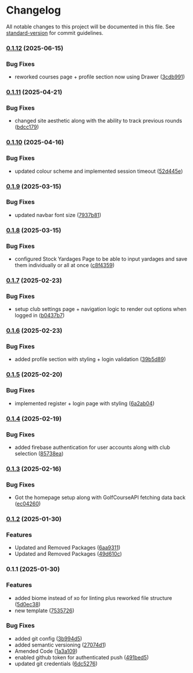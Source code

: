 # Changelog

All notable changes to this project will be documented in this file. See [standard-version](https://github.com/conventional-changelog/standard-version) for commit guidelines.

### [0.1.12](https://github.com/BradleyRushforth/golftrackpro/compare/v0.1.11...v0.1.12) (2025-06-15)


### Bug Fixes

* reworked courses page + profile section now using Drawer ([3cdb991](https://github.com/BradleyRushforth/golftrackpro/commit/3cdb991e9c7b2ff8378672900f3d29a6fd5af8af))

### [0.1.11](https://github.com/BradleyRushforth/golftrackpro/compare/v0.1.10...v0.1.11) (2025-04-21)


### Bug Fixes

* changed site aesthetic along with the ability to track previous rounds ([bdcc179](https://github.com/BradleyRushforth/golftrackpro/commit/bdcc17998aabcc7c21e7cca61d64d9dc50bbce06))

### [0.1.10](https://github.com/BradleyRushforth/golftrackpro/compare/v0.1.9...v0.1.10) (2025-04-16)


### Bug Fixes

* updated colour scheme and implemented session timeout ([52d445e](https://github.com/BradleyRushforth/golftrackpro/commit/52d445e918a6cfc597edc78a6222152b41a65e5e))

### [0.1.9](https://github.com/BradleyRushforth/golftrackpro/compare/v0.1.8...v0.1.9) (2025-03-15)


### Bug Fixes

* updated navbar font size ([7937b81](https://github.com/BradleyRushforth/golftrackpro/commit/7937b81dd3a2741febdf6e17ff4f8af797558fbc))

### [0.1.8](https://github.com/BradleyRushforth/golftrackpro/compare/v0.1.7...v0.1.8) (2025-03-15)


### Bug Fixes

* configured Stock Yardages Page to be able to input yardages and save them individually or all at once ([c8f4359](https://github.com/BradleyRushforth/golftrackpro/commit/c8f43596352a7538df17059d3190757b9dcf9a2a))

### [0.1.7](https://github.com/BradleyRushforth/golftrackpro/compare/v0.1.6...v0.1.7) (2025-02-23)


### Bug Fixes

* setup club settings page + navigation logic to render out options when logged in ([b0437b7](https://github.com/BradleyRushforth/golftrackpro/commit/b0437b7c0b34995ffc4d1d0fc77a1510d92b4327))

### [0.1.6](https://github.com/BradleyRushforth/golftrackpro/compare/v0.1.5...v0.1.6) (2025-02-23)


### Bug Fixes

* added profile section with styling + login validation ([39b5d89](https://github.com/BradleyRushforth/golftrackpro/commit/39b5d892f79e27aa9b83805016cad0f281331c91))

### [0.1.5](https://github.com/BradleyRushforth/golftrackpro/compare/v0.1.4...v0.1.5) (2025-02-20)


### Bug Fixes

* implemented register + login page with styling ([6a2ab04](https://github.com/BradleyRushforth/golftrackpro/commit/6a2ab0429339e68a19cc6740a3cda0b929da9d9c))

### [0.1.4](https://github.com/BradleyRushforth/golftrackpro/compare/v0.1.3...v0.1.4) (2025-02-19)


### Bug Fixes

* added firebase authentication for user accounts along with club selection ([85738ea](https://github.com/BradleyRushforth/golftrackpro/commit/85738ea265c83f81135f5939be3ac9a5742d6924))

### [0.1.3](https://github.com/BradleyRushforth/golftrackpro/compare/v0.1.2...v0.1.3) (2025-02-16)


### Bug Fixes

* Got the homepage setup along with GolfCourseAPI fetching data back ([ec04260](https://github.com/BradleyRushforth/golftrackpro/commit/ec04260de5b23f369f585ab397bee082de0ecb87))

### [0.1.2](https://github.com/BradleyRushforth/golftrackpro/compare/v0.1.1...v0.1.2) (2025-01-30)


### Features

* Updated and Removed Packages ([6aa9311](https://github.com/BradleyRushforth/golftrackpro/commit/6aa931126517bf88d64c49df12ff858b3a56a821))
* Updated and Removed Packages ([49d610c](https://github.com/BradleyRushforth/golftrackpro/commit/49d610ce8385ebbb45b88e41bb047861f11abea1))

### 0.1.1 (2025-01-30)


### Features

* added biome instead of xo for linting plus reworked file structure ([5d0ec38](https://github.com/BradleyRushforth/golftrackpro/commit/5d0ec38cf725c12039074be12f31cd34d5af836e))
* new template ([7535726](https://github.com/BradleyRushforth/golftrackpro/commit/7535726b2b3e88f5981301295912f5f31d5501e5))


### Bug Fixes

* added git config ([3b994d5](https://github.com/BradleyRushforth/golftrackpro/commit/3b994d511c66e98aee2f2da88b419fc9a9ce8690))
* added semantic versioning ([27074d1](https://github.com/BradleyRushforth/golftrackpro/commit/27074d1b8e982783c78d3d5c57807bd09c33ad87))
* Amended Code ([1a3a109](https://github.com/BradleyRushforth/golftrackpro/commit/1a3a1092e374c91bf137fcfbc834edb674cf66a8))
* enabled github token for authenticated push ([491bed5](https://github.com/BradleyRushforth/golftrackpro/commit/491bed566046bc8363525c3068d620c91fc9da1c))
* updated git credentials ([6dc5276](https://github.com/BradleyRushforth/golftrackpro/commit/6dc527643fa1869b1a1b3ca8766fec1736617ada))
